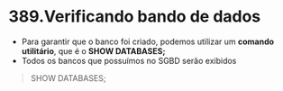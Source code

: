 # 389.Verificando bando de dados

- Para garantir que o banco foi criado, podemos utilizar um **comando utilitário**, que é o **SHOW DATABASES;**
- Todos os bancos que possuímos no SGBD serão exibidos

> SHOW DATABASES;